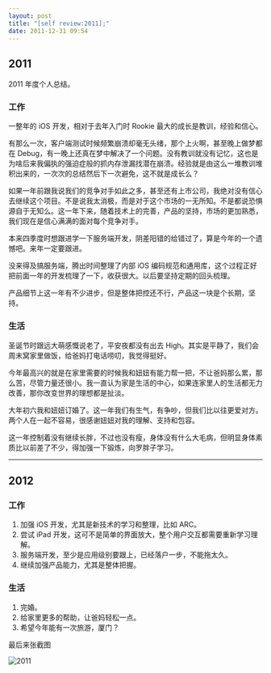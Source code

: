 ```yaml
---
layout: post
title: "[self review:2011];"
date: 2011-12-31 09:54
---
```


## 2011

2011 年度个人总结。

### 工作

一整年的 iOS 开发，相对于去年入门时 Rookie 最大的成长是教训，经验和信心。

有那么一次，客户端测试时候频繁崩溃却毫无头绪，那个上火啊，甚至晚上做梦都在 Debug，有一晚上还真在梦中解决了一个问题。没有教训就没有记忆，这也是为啥后来我偏执的强迫症般的抓内存泄漏找潜在崩溃。经验就是由这么一堆教训堆积出来的，一次次的总结然后下一次避免，这不就是成长么？

如果一年前跟我说我们的竞争对手如此之多，甚至还有上市公司，我绝对没有信心去继续这个项目。不是说我太消极，而是对于这个市场的一无所知。不是都说恐惧源自于无知么。这一年下来，随着技术上的完善，产品的坚持，市场的更加熟悉，我们现在是信心满满的面对每个竞争对手。

本来四季度时想跟进学一下服务端开发，阴差阳错的给错过了，算是今年的一个遗憾吧。来年一定要跟进。

没来得及搞服务端，腾出时间整理了内部 iOS 编码规范和通用库，这个过程正好把前面一年的开发梳理了一下，收获很大。以后要坚持定期的回头梳理。

产品细节上这一年有不少进步，但是整体把控还不行，产品这一块是个长期，坚持。

### 生活

圣诞节时跟远大萌感慨说老了，平安夜都没有出去 High。其实是平静了，我们会周末窝家里做饭，给爸妈打电话唠叨，我觉得挺好。

今年最高兴的就是在家里需要的时候我和妞妞有能力帮一把，不让爸妈那么累，那么苦，尽管力量还很小。我一直认为家是生活的中心，如果连家里人的生活都无力改善，那你改变世界的理想都是扯淡。

大年初六我和妞妞订婚了。这一年我们有生气，有争吵，但我们比以往更爱对方。两个人在一起不容易，很感谢妞妞对我的理解、支持和包容。

这一年控制着没有继续长胖，不过也没有瘦，身体没有什么大毛病，但明显身体素质比以前差了不少，得加强一下锻炼，向罗胖子学习。

----

## 2012

### 工作

1. 加强 iOS 开发，尤其是新技术的学习和整理，比如 ARC。
1. 尝试 iPad 开发，这可不是简单的界面放大，整个用户交互都需要重新学习理解。
1. 服务端开发，至少是应用级别要跟上，已经落户一步，不能拖太久。
1. 继续加强产品能力，尤其是整体把握。

### 生活

1. 完婚。
1. 给家里更多的帮助，让爸妈轻松一点。
1. 希望今年能有一次旅游，厦门？

最后来张截图

![2011](https://lh5.googleusercontent.com/-1esKyCPlUzw/TwBoa4fV9oI/AAAAAAAABcc/hKjbgXeSiC8/s800/2011.png)

